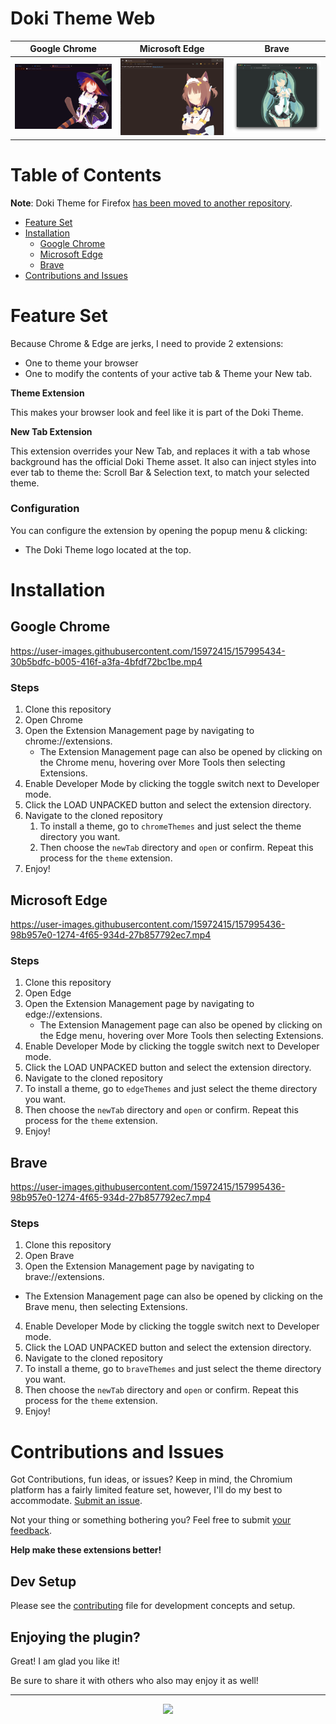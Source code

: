 # Doki Theme Web
| Google Chrome                                                   | Microsoft Edge                                          | Brave                                                                   |
|-----------------------------------------------------------------|---------------------------------------------------------|-------------------------------------------------------------------------|
| ![Yotsuba Chrome](./screenshots/backgrounds/yotsuba_chrome.png) | ![Azuki Edge](./screenshots/backgrounds/azuki_edge.png) | ![Hatsune Miku Brave](./screenshots/backgrounds/hatsune_miku_brave.png) |

# Table of Contents

**Note**: Doki Theme for Firefox [has been moved to another repository](https://github.com/doki-theme/doki-theme-firefox).

- [Feature Set](#feature-set)
- [Installation](#installation)
  - [Google Chrome](#google-chrome)
  - [Microsoft Edge](#microsoft-edge)
  - [Brave](#brave)
- [Contributions and Issues](#contributions-and-issues)

    
# Feature Set

Because Chrome & Edge are jerks, I need to provide 2 extensions: 
  - One to theme your browser
  - One to modify the contents of your active tab & Theme your New tab.

**Theme Extension**

This makes your browser look and feel like it is part of the Doki Theme.

**New Tab Extension**

This extension overrides your New Tab, and replaces it with a tab whose background has the official Doki Theme asset.
It also can inject styles into ever tab to theme the: Scroll Bar & Selection text, to match your selected theme.

### Configuration

You can configure the extension by opening the popup menu & clicking:
- The Doki Theme logo located at the top.

# Installation

## Google Chrome

https://user-images.githubusercontent.com/15972415/157995434-30b5bdfc-b005-416f-a3fa-4bfdf72bc1be.mp4

### Steps
1. Clone this repository
1. Open Chrome
1. Open the Extension Management page by navigating to chrome://extensions.
    - The Extension Management page can also be opened by clicking on the Chrome menu, hovering over More Tools then selecting Extensions.
1. Enable Developer Mode by clicking the toggle switch next to Developer mode.
1. Click the LOAD UNPACKED button and select the extension directory.
1. Navigate to the cloned repository
    1. To install a theme, go to `chromeThemes` and just select the theme directory you want.
    1. Then choose the `newTab` directory and `open` or confirm. Repeat this process for the `theme` extension.
1. Enjoy!

## Microsoft Edge

https://user-images.githubusercontent.com/15972415/157995436-98b957e0-1274-4f65-934d-27b857792ec7.mp4

### Steps
1. Clone this repository
2. Open Edge
3. Open the Extension Management page by navigating to edge://extensions.
    - The Extension Management page can also be opened by clicking on the Edge menu, hovering over More Tools then selecting Extensions.
4. Enable Developer Mode by clicking the toggle switch next to Developer mode.
5. Click the LOAD UNPACKED button and select the extension directory.
6. Navigate to the cloned repository
  1. To install a theme, go to `edgeThemes` and just select the theme directory you want.
  1. Then choose the `newTab` directory and `open` or confirm. Repeat this process for the `theme` extension.
7. Enjoy!

## Brave

https://user-images.githubusercontent.com/15972415/157995436-98b957e0-1274-4f65-934d-27b857792ec7.mp4

### Steps
1. Clone this repository
2. Open Brave
3. Open the Extension Management page by navigating to brave://extensions.
  - The Extension Management page can also be opened by clicking on the Brave menu, then selecting Extensions.
4. Enable Developer Mode by clicking the toggle switch next to Developer mode.
5. Click the LOAD UNPACKED button and select the extension directory.
6. Navigate to the cloned repository
1. To install a theme, go to `braveThemes` and just select the theme directory you want.
1. Then choose the `newTab` directory and `open` or confirm. Repeat this process for the `theme` extension.
7. Enjoy!


# Contributions and Issues

Got Contributions, fun ideas, or issues? Keep in mind, the Chromium platform has a fairly 
limited feature set, however, I'll do my best to accommodate. [Submit an issue](https://github.com/doki-theme/doki-theme-web/issues/new).  

Not your thing or something bothering you? Feel free to submit [your feedback](https://github.com/doki-theme/doki-theme-web/issues/new).

**Help make these extensions better!**

## Dev Setup
Please see the [contributing](./CONTRIBUTING.md) file for development concepts and setup.

## Enjoying the plugin?
Great! I am glad you like it!

Be sure to share it with others who also may enjoy it as well!

---
<div align="center">
    <img src="https://doki.assets.unthrottled.io/misc/logo.svg" ></img>
</div>

